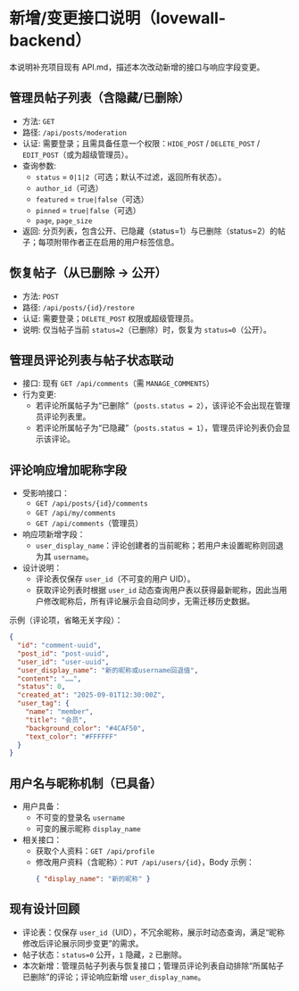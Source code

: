 # 新增/变更接口说明（lovewall-backend）

本说明补充项目现有 API.md，描述本次改动新增的接口与响应字段变更。

## 管理员帖子列表（含隐藏/已删除）
- 方法: `GET`
- 路径: `/api/posts/moderation`
- 认证: 需要登录；且需具备任意一个权限：`HIDE_POST` / `DELETE_POST` / `EDIT_POST`（或为超级管理员）。
- 查询参数:
  - `status` = `0|1|2`（可选；默认不过滤，返回所有状态）。
  - `author_id`（可选）
  - `featured` = `true|false`（可选）
  - `pinned` = `true|false`（可选）
  - `page`, `page_size`
- 返回: 分页列表，包含公开、已隐藏（status=1）与已删除（status=2）的帖子；每项附带作者正在启用的用户标签信息。

## 恢复帖子（从已删除 -> 公开）
- 方法: `POST`
- 路径: `/api/posts/{id}/restore`
- 认证: 需要登录；`DELETE_POST` 权限或超级管理员。
- 说明: 仅当帖子当前 `status=2`（已删除）时，恢复为 `status=0`（公开）。

## 管理员评论列表与帖子状态联动
- 接口: 现有 `GET /api/comments`（需 `MANAGE_COMMENTS`）
- 行为变更:
  - 若评论所属帖子为“已删除”（`posts.status = 2`），该评论不会出现在管理员评论列表里。
  - 若评论所属帖子为“已隐藏”（`posts.status = 1`），管理员评论列表仍会显示该评论。

## 评论响应增加昵称字段
- 受影响接口：
  - `GET /api/posts/{id}/comments`
  - `GET /api/my/comments`
  - `GET /api/comments`（管理员）
- 响应项新增字段：
  - `user_display_name`：评论创建者的当前昵称；若用户未设置昵称则回退为其 `username`。
- 设计说明：
  - 评论表仅保存 `user_id`（不可变的用户 UID）。
  - 获取评论列表时根据 `user_id` 动态查询用户表以获得最新昵称，因此当用户修改昵称后，所有评论展示会自动同步，无需迁移历史数据。

示例（评论项，省略无关字段）：
```json
{
  "id": "comment-uuid",
  "post_id": "post-uuid",
  "user_id": "user-uuid",
  "user_display_name": "新的昵称或username回退值",
  "content": "……",
  "status": 0,
  "created_at": "2025-09-01T12:30:00Z",
  "user_tag": {
    "name": "member",
    "title": "会员",
    "background_color": "#4CAF50",
    "text_color": "#FFFFFF"
  }
}
```

## 用户名与昵称机制（已具备）
- 用户具备：
  - 不可变的登录名 `username`
  - 可变的展示昵称 `display_name`
- 相关接口：
  - 获取个人资料：`GET /api/profile`
  - 修改用户资料（含昵称）：`PUT /api/users/{id}`，Body 示例：
    ```json
    { "display_name": "新的昵称" }
    ```

## 现有设计回顾
- 评论表：仅保存 `user_id`（UID），不冗余昵称，展示时动态查询，满足“昵称修改后评论展示同步变更”的需求。
- 帖子状态：`status=0` 公开，`1` 隐藏，`2` 已删除。
- 本次新增：管理员帖子列表与恢复接口；管理员评论列表自动排除“所属帖子已删除”的评论；评论响应新增 `user_display_name`。
